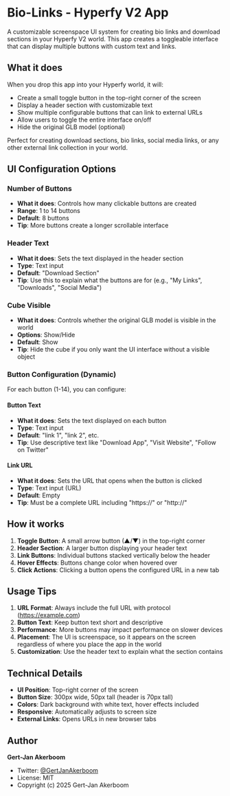 # Bio-Links - Hyperfy V2 App

A customizable screenspace UI system for creating bio links and download sections in your Hyperfy V2 world. This app creates a toggleable interface that can display multiple buttons with custom text and links.

## What it does

When you drop this app into your Hyperfy world, it will:
- Create a small toggle button in the top-right corner of the screen
- Display a header section with customizable text
- Show multiple configurable buttons that can link to external URLs
- Allow users to toggle the entire interface on/off
- Hide the original GLB model (optional)

Perfect for creating download sections, bio links, social media links, or any other external link collection in your world.

## UI Configuration Options

### Number of Buttons
- **What it does**: Controls how many clickable buttons are created
- **Range**: 1 to 14 buttons
- **Default**: 8 buttons
- **Tip**: More buttons create a longer scrollable interface

### Header Text
- **What it does**: Sets the text displayed in the header section
- **Type**: Text input
- **Default**: "Download Section"
- **Tip**: Use this to explain what the buttons are for (e.g., "My Links", "Downloads", "Social Media")

### Cube Visible
- **What it does**: Controls whether the original GLB model is visible in the world
- **Options**: Show/Hide
- **Default**: Show
- **Tip**: Hide the cube if you only want the UI interface without a visible object

### Button Configuration (Dynamic)
For each button (1-14), you can configure:

#### Button Text
- **What it does**: Sets the text displayed on each button
- **Type**: Text input
- **Default**: "link 1", "link 2", etc.
- **Tip**: Use descriptive text like "Download App", "Visit Website", "Follow on Twitter"

#### Link URL
- **What it does**: Sets the URL that opens when the button is clicked
- **Type**: Text input (URL)
- **Default**: Empty
- **Tip**: Must be a complete URL including "https://" or "http://"

## How it works

1. **Toggle Button**: A small arrow button (▲/▼) in the top-right corner
2. **Header Section**: A larger button displaying your header text
3. **Link Buttons**: Individual buttons stacked vertically below the header
4. **Hover Effects**: Buttons change color when hovered over
5. **Click Actions**: Clicking a button opens the configured URL in a new tab

## Usage Tips

1. **URL Format**: Always include the full URL with protocol (https://example.com)
2. **Button Text**: Keep button text short and descriptive
3. **Performance**: More buttons may impact performance on slower devices
4. **Placement**: The UI is screenspace, so it appears on the screen regardless of where you place the app in the world
5. **Customization**: Use the header text to explain what the section contains

## Technical Details

- **UI Position**: Top-right corner of the screen
- **Button Size**: 300px wide, 50px tall (header is 70px tall)
- **Colors**: Dark background with white text, hover effects included
- **Responsive**: Automatically adjusts to screen size
- **External Links**: Opens URLs in new browser tabs

## Author

**Gert-Jan Akerboom**
- Twitter: [@GertJanAkerboom](https://x.com/GertJanAkerboom)
- License: MIT
- Copyright (c) 2025 Gert-Jan Akerboom 